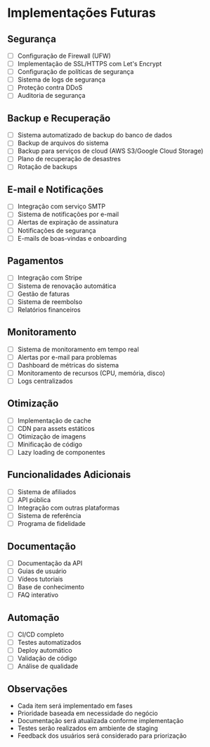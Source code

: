 # Implementações Futuras

## Segurança
- [ ] Configuração de Firewall (UFW)
- [ ] Implementação de SSL/HTTPS com Let's Encrypt
- [ ] Configuração de políticas de segurança
- [ ] Sistema de logs de segurança
- [ ] Proteção contra DDoS
- [ ] Auditoria de segurança

## Backup e Recuperação
- [ ] Sistema automatizado de backup do banco de dados
- [ ] Backup de arquivos do sistema
- [ ] Backup para serviços de cloud (AWS S3/Google Cloud Storage)
- [ ] Plano de recuperação de desastres
- [ ] Rotação de backups

## E-mail e Notificações
- [ ] Integração com serviço SMTP
- [ ] Sistema de notificações por e-mail
- [ ] Alertas de expiração de assinatura
- [ ] Notificações de segurança
- [ ] E-mails de boas-vindas e onboarding

## Pagamentos
- [ ] Integração com Stripe
- [ ] Sistema de renovação automática
- [ ] Gestão de faturas
- [ ] Sistema de reembolso
- [ ] Relatórios financeiros

## Monitoramento
- [ ] Sistema de monitoramento em tempo real
- [ ] Alertas por e-mail para problemas
- [ ] Dashboard de métricas do sistema
- [ ] Monitoramento de recursos (CPU, memória, disco)
- [ ] Logs centralizados

## Otimização
- [ ] Implementação de cache
- [ ] CDN para assets estáticos
- [ ] Otimização de imagens
- [ ] Minificação de código
- [ ] Lazy loading de componentes

## Funcionalidades Adicionais
- [ ] Sistema de afiliados
- [ ] API pública
- [ ] Integração com outras plataformas
- [ ] Sistema de referência
- [ ] Programa de fidelidade

## Documentação
- [ ] Documentação da API
- [ ] Guias de usuário
- [ ] Vídeos tutoriais
- [ ] Base de conhecimento
- [ ] FAQ interativo

## Automação
- [ ] CI/CD completo
- [ ] Testes automatizados
- [ ] Deploy automático
- [ ] Validação de código
- [ ] Análise de qualidade

## Observações
- Cada item será implementado em fases
- Prioridade baseada em necessidade do negócio
- Documentação será atualizada conforme implementação
- Testes serão realizados em ambiente de staging
- Feedback dos usuários será considerado para priorização